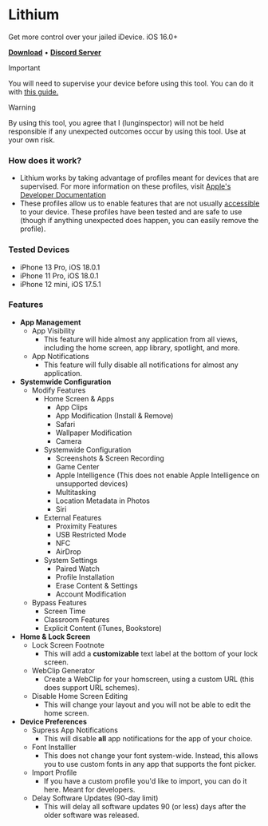 # Lithium
Get more control over your jailed iDevice. iOS 16.0+
<p align="left">
  <strong><a href="https://github.com/lunginspector/Lithium/releases">Download</a></strong>
  •
  <strong><a href="https://discord.gg/XPj66zZ4gT">Discord Server</a></strong>
</p>

>[!IMPORTANT]
> You will need to supervise your device before using this tool. You can do it with [this guide.](https://gist.github.com/lunginspector/cfd1e1f1cd450ec4dcf99e311684b9ab)

>[!WARNING]
> By using this tool, you agree that I (lunginspector) will not be held responsible if any unexpected outcomes occur by using this tool. Use at your own risk.

### How does it work?
* Lithium works by taking advantage of profiles meant for devices that are supervised. For more information on these profiles, visit [Apple's Developer Documentation](https://developer.apple.com/documentation)
* These profiles allow us to enable features that are not usually [accessible](https://github.com/lunginspector/Accessible) to your device. These profiles have been tested and are safe to use (though if anything unexpected does happen, you can easily remove the profile).

### Tested Devices
* iPhone 13 Pro, iOS 18.0.1
* iPhone 11 Pro, iOS 18.0.1
* iPhone 12 mini, iOS 17.5.1

### Features
* **App Management**
    * App Visibility
        * This feature will hide almost any application from all views, including the home screen, app library, spotlight, and more.
    * App Notifications
        * This feature will fully disable all notifications for almost any application.
* **Systemwide Configuration**
    * Modify Features
        * Home Screen & Apps
            * App Clips
            * App Modification (Install & Remove)
            * Safari
            * Wallpaper Modification
            * Camera
        * Systemwide Configuration
            * Screenshots & Screen Recording
            * Game Center
            * Apple Intelligence (This does not enable Apple Intelligence on unsupported devices)
            * Multitasking
            * Location Metadata in Photos
            * Siri
        * External Features
            * Proximity Features
            * USB Restricted Mode
            * NFC
            * AirDrop
        * System Settings
            * Paired Watch
            * Profile Installation
            * Erase Content & Settings
            * Account Modification
    * Bypass Features
        * Screen Time
        * Classroom Features
        * Explicit Content (iTunes, Bookstore)
* **Home & Lock Screen**
    * Lock Screen Footnote
        * This will add a **customizable** text label at the bottom of your lock screen.
    * WebClip Generator
        * Create a WebClip for your homscreen, using a custom URL (this does support URL schemes).
    * Disable Home Screen Editing
        * This will change your layout and you will not be able to edit the home screen.
* **Device Preferences**
    * Supress App Notifications
        * This will disable **all** app notifications for the app of your choice.
    * Font Installler
        * This does not change your font system-wide. Instead, this allows you to use custom fonts in any app that supports the font picker.
    * Import Profile
        * If you have a custom profile you'd like to import, you can do it here. Meant for developers.
    * Delay Software Updates (90-day limit)
        * This will delay all software updates 90 (or less) days after the older software was released.
